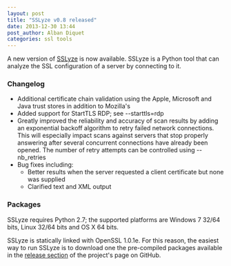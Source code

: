```yaml
---
layout: post
title: "SSLyze v0.8 released"
date: 2013-12-30 13:44
post_author: Alban Diquet
categories: ssl tools
---
```



A new version of [SSLyze][sslyze-gh] is now available. SSLyze is a Python tool that can analyze the SSL configuration of a server by connecting to it.


### Changelog

* Additional certificate chain validation using the Apple, Microsoft and Java trust stores in addition to Mozilla's
* Added support for StartTLS RDP; see --starttls=rdp
* Greatly improved the reliability and accuracy of scan results by adding an exponential backoff algorithm to retry failed network connections. This will especially impact scans against servers that stop properly answering after several concurrent connections have already been opened. The number of retry attempts can be controlled using --nb_retries
* Bug fixes including:
    * Better results when the server requested a client certificate but none was supplied
    * Clarified text and XML output


### Packages

SSLyze requires Python 2.7; the supported platforms are Windows 7 32/64 bits,
Linux 32/64 bits and OS X 64 bits.

SSLyze is statically linked with OpenSSL 1.0.1e. For this reason, the easiest
way to run SSLyze is to download one the pre-compiled packages available in
the [release section][sslyze-release] of the project's page on GitHub.


[sslyze-gh]: https://github.com/iSECPartners/sslyze
[sslyze-release]: https://github.com/iSECPartners/sslyze/releases

